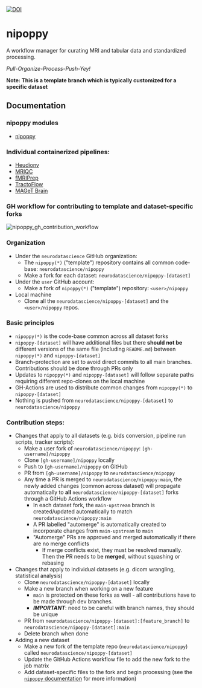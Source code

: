 [![DOI](https://zenodo.org/badge/DOI/10.5281/zenodo.8084759.svg)](https://doi.org/10.5281/zenodo.8084759)

# nipoppy 

A workflow manager for curating MRI and tabular data and standardized processing. 

_Pull-Organize-Process-Push-Yey!_

**Note: This is a template branch which is typically customized for a specific dataset**

## Documentation

### nipoppy modules

- [nipoppy](https://neurobagel.org/nipoppy/overview/)

### Individual containerized pipelines:

- [Heudionv](https://heudiconv.readthedocs.io/en/latest/installation.html#singularity) 
- [MRIQC](https://mriqc.readthedocs.io/en/stable/)
- [fMRIPrep](https://fmriprep.org/en/1.5.5/singularity.html) 
- [TractoFlow](https://github.com/scilus/tractoflow)
- [MAGeT Brain](https://github.com/CoBrALab/MAGeTbrain)

### GH workflow for contributing to template and dataset-specific forks

![nipoppy_gh_contribution_workflow](https://user-images.githubusercontent.com/29051929/236941655-f7dcc981-a2f4-4f3f-b1fc-8c2afdfcc8cf.png)

### Organization
* Under the `neurodatascience` GitHub organization:
  * The `nipoppy(*)` ("template") repository contains all common code-base: `neurodatascience/nipoppy`
  * Make a fork for each dataset: `neurodatascience/nipoppy-[dataset]`
* Under the `user` GitHub account:
  * Make a fork of `nipoppy(*)` ("template") repository: `<user>/nipoppy`
* Local machine
  * Clone all the `neurodatascience/nipoppy-[dataset]` and the `<user>/nipoppy` repos. 
  
### Basic principles 
* `nipoppy(*)` is the code-base common across all dataset forks
* `nipoppy-[dataset]` will have additional files but there **should not be** different versions of the same file (including `README.md`) between `nipoppy(*)` and `nipoppy-[dataset]`
* Branch-protection are set to avoid direct commits to all main branches. Contributions should be done through PRs only
* Updates to `nipoppy(*)` and `nipoppy-[dataset]` will follow separate paths requiring different repo-clones on the local machine
* GH-Actions are used to distribute common changes from `nipoppy(*)` to `nipoppy-[dataset]`
* Nothing is pushed from `neurodatascience/nipoppy-[dataset]` to `neurodatascience/nipoppy`

### Contribution steps:
  * Changes that apply to all datasets (e.g. bids conversion, pipeline run scripts, tracker scripts):
    * Make a user fork of `neurodatascience/nipoppy`: `[gh-username]/nipoppy`
    * Clone `[gh-username]/nipoppy` locally
    * Push to `[gh-username]/nipoppy` on GitHub
    * PR from `[gh-username]/nipoppy` to `neurodatascience/nipoppy`
    * Any time a PR is merged to `neurodatascience/nipoppy:main`, the newly added changes (common across dataset) will propagate automatically to **all** `neurodatascience/nipoppy-[dataset]` forks through a GitHub Actions workflow
      * In each dataset fork, the `main-upstream` branch is created/updated automatically to match `neurodatascience/nipoppy:main`
      * A PR labelled "automerge" is automatically created to incorporate changes from `main-upstream` to `main`
      * "Automerge" PRs are approved and merged automatically if there are no merge conflicts
        * If merge conflicts exist, they must be resolved manually. Then the PR needs to be **merged**, without squashing or rebasing
  * Changes that apply to individual datasets (e.g. dicom wrangling, statistical analysis) 
    * Clone `neurodatascience/nipoppy-[dataset]` locally
    * Make a new branch when working on a new feature
      * `main` is protected on these forks as well - all contributions have to be made through dev branches.
      * ***IMPORTANT***: need to be careful with branch names, they should be unique
    * PR from `neurodatascience/nipoppy-[dataset]:[feature_branch]` to `neurodatascience/nipoppy-[dataset]:main`
    * Delete branch when done
  * Adding a new dataset
    * Make a new fork of the template repo (`neurodatascience/nipoppy`) called `neurodatascience/nipoppy-[dataset]`
    * Update the GitHub Actions workflow file to add the new fork to the job matrix
    * Add dataset-specific files to the fork and begin processing (see the [`nipoppy` documentation](https://neurobagel.org/nipoppy/workflow/dicom_org/) for more information)
